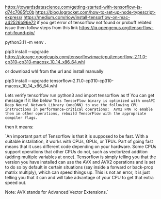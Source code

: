 https://towardsdatascience.com/getting-started-with-tensorflow-js-d74c7085fc0b
https://blog.logrocket.com/how-to-set-up-node-typescript-express/
https://medium.com/riow/install-tensorflow-on-mac-a42526b96e72
if you get error of tensorflow not found or probuff related issue then follow steps from this link
https://iq.opengenus.org/tensorflow-not-found-pip/


python3.11 -m venv .

pip3 install --upgrade https://storage.googleapis.com/tensorflow/mac/cpu/tensorflow-2.11.0-cp310-cp310-macosx_10_14_x86_64.whl

or 
download whl from the url and install manually

pip3 install --upgrade tensorflow-2.11.0-cp310-cp310-macosx_10_14_x86_64.whl

Lets verify tensorlfow
run python3
and import tensorflow as tf
You can get message
if it like below
`This TensorFlow binary is optimized with oneAPI Deep Neural Network Library (oneDNN) to use the following CPU instructions in performance-critical operations:  AVX2 FMA
To enable them in other operations, rebuild TensorFlow with the appropriate compiler flags.`

then it means:

`An important part of Tensorflow is that it is supposed to be fast. With a suitable installation, it works with CPUs, GPUs, or TPUs. Part of going fast means that it uses different code depending on your hardware. Some CPUs support operations that other CPUs do not, such as vectorized addition (adding multiple variables at once). Tensorflow is simply telling you that the version you have installed can use the AVX and AVX2 operations and is set to do so by default in certain situations (say inside a forward or back-prop matrix multiply), which can speed things up. This is not an error, it is just telling you that it can and will take advantage of your CPU to get that extra speed out.

Note: AVX stands for Advanced Vector Extensions.`


